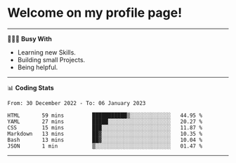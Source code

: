 # Welcome on my profile page!
<!-- print(("dralla"[::-1]+"s").capitalize()) -->

---
👨🏻‍💻 **Busy With**
* Learning new Skills.
* Building small Projects.
* Being helpful.

---
📊 **Coding Stats**
<!--START_SECTION:waka-->

```text
From: 30 December 2022 - To: 06 January 2023

HTML       59 mins         ███████████▒░░░░░░░░░░░░░   44.95 %
YAML       27 mins         █████░░░░░░░░░░░░░░░░░░░░   20.27 %
CSS        15 mins         ███░░░░░░░░░░░░░░░░░░░░░░   11.87 %
Markdown   13 mins         ██▓░░░░░░░░░░░░░░░░░░░░░░   10.35 %
Bash       13 mins         ██▓░░░░░░░░░░░░░░░░░░░░░░   10.04 %
JSON       1 min           ▒░░░░░░░░░░░░░░░░░░░░░░░░   01.47 %
```

<!--END_SECTION:waka-->
---
